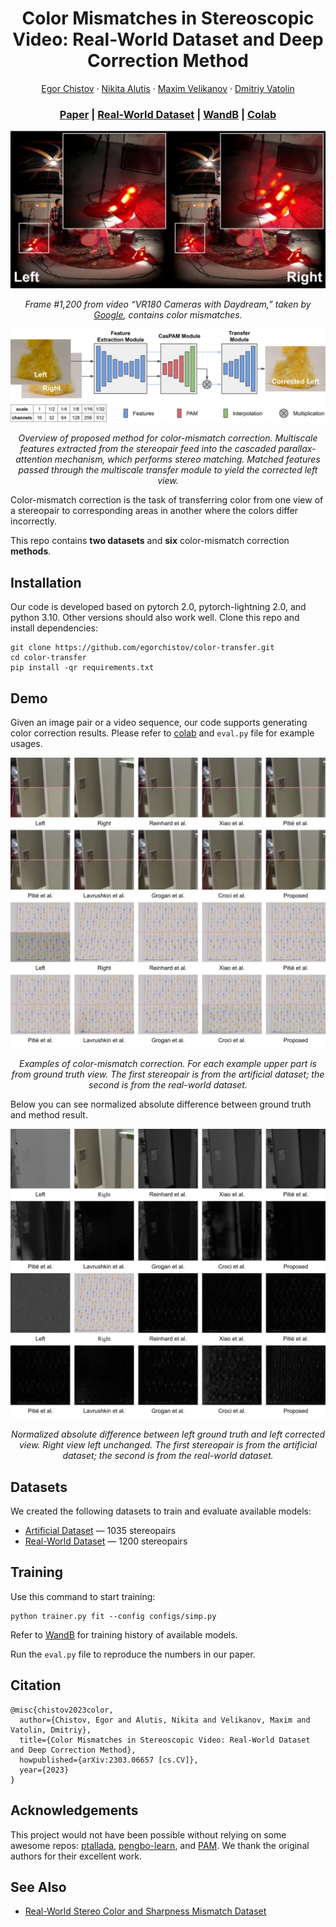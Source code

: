 <h1 align="center">Color Mismatches in Stereoscopic Video: Real-World Dataset and Deep Correction Method</h1>

<p align="center">
    <a href="https://github.com/egorchistov">Egor Chistov</a>
    ·
    <a href="https://github.com/illaitar">Nikita Alutis</a>
    ·
    <a href="https://istina.msu.ru/profile/VelikanovMS/">Maxim Velikanov</a>
    ·
    <a href="https://linkedin.com/in/dmitriyvatolin">Dmitriy Vatolin</a>
</p>

<h3 align="center">
    <a href="https://arxiv.org/abs/2303.06657">Paper</a>
    |
    <a href="https://videoprocessing.ai/datasets/stereo-mismatch.html">Real-World Dataset</a>
    |
    <a href="https://wandb.ai/egorchistov/color-transfer">WandB</a>
    |
    <a href="https://colab.research.google.com/drive/1AnKJIJTpTpoWShP_36Jdq4sjMhSyTCMK?usp=sharing">Colab</a>
</h3>

<p align="center"><img src="graphics/distortion-example.webp" alt="Color Mismatch Example"></p>
<p align="center"><i>Frame #1,200 from video “VR180 Cameras with Daydream,” taken by <a href="https://www.youtube.com/watch?v=TH MMXinRsA/">Google</a>, contains color mismatches.</i></p>

<p align="center"><img src="graphics/method-architecture.webp" alt="Method Architecture"></p>
<p align="center"><i>Overview of proposed method for color-mismatch correction. Multiscale features extracted from the stereopair feed into the cascaded parallax-attention mechanism, which performs stereo matching. Matched features passed through the multiscale transfer module to yield the corrected left view.</i></p>

Color-mismatch correction is the task of transferring color from one view of a stereopair to corresponding areas in another where the colors differ incorrectly.

This repo contains **two datasets** and **six** color-mismatch correction **methods**.

## Installation

Our code is developed based on pytorch 2.0, pytorch-lightning 2.0, and python 3.10. Other versions should also work well. Clone this repo and install dependencies:

```shell
git clone https://github.com/egorchistov/color-transfer.git
cd color-transfer
pip install -qr requirements.txt
```

## Demo

Given an image pair or a video sequence, our code supports generating color correction results. Please refer to [colab](https://colab.research.google.com/drive/1AnKJIJTpTpoWShP_36Jdq4sjMhSyTCMK?usp=sharing) and `eval.py` file for example usages.

<p align="center"><img src="graphics/methods-comparison.webp" alt="Color-Mismatch-Correction Methods Comparison"></p>
<p align="center"><i>Examples of color-mismatch correction. For each example upper part is from ground truth view. The first stereopair is from the artificial dataset; the second is from the real-world dataset.</i></p>

Below you can see normalized absolute difference between ground truth and method result.

<p align="center"><img src="graphics/methods-comparison-diff.webp" alt="Color-Mismatch-Correction Methods Comparison"></p>
<p align="center"><i>Normalized absolute difference between left ground truth and left corrected view. Right view left unchanged. The first stereopair is from the artificial dataset; the second is from the real-world dataset.</i></p>

## Datasets

We created the following datasets to train and evaluate available models:

* [Artificial Dataset](https://www.kaggle.com/datasets/egorchistov/dcmc-dataset) — 1035 stereopairs
* [Real-World Dataset](https://videoprocessing.ai/datasets/stereo-mismatch.html) — 1200 stereopairs

## Training

Use this command to start training:

```shell
python trainer.py fit --config configs/simp.py
```

Refer to [WandB](http://wandb.ai/egorchistov/color-transfer) for training history of available models.

Run the `eval.py` file to reproduce the numbers in our paper.

## Citation

```
@misc{chistov2023color,
  author={Chistov, Egor and Alutis, Nikita and Velikanov, Maxim and Vatolin, Dmitriy},
  title={Color Mismatches in Stereoscopic Video: Real-World Dataset and Deep Correction Method},
  howpublished={arXiv:2303.06657 [cs.CV]},
  year={2023}
}
```

## Acknowledgements

This project would not have been possible without relying on some awesome repos: [ptallada](https://github.com/ptallada/colour_transfer), [pengbo-learn](https://github.com/pengbo-learn/python-color-transfer), and [PAM](https://github.com/The-Learning-And-Vision-Atelier-LAVA/PAM). We thank the original authors for their excellent work.

## See Also

* [Real-World Stereo Color and Sharpness Mismatch Dataset](https://videoprocessing.ai/datasets/stereo-mismatch.html)
